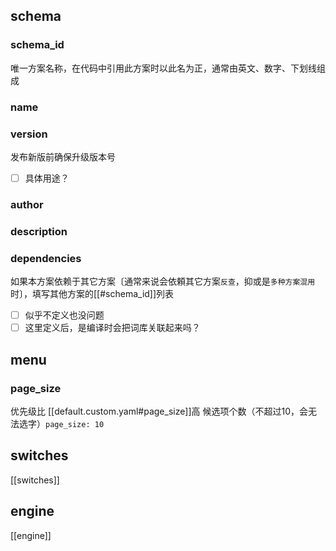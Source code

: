 ## schema
### schema_id
唯一方案名称，在代码中引用此方案时以此名为正，通常由英文、数字、下划线组成

### name
### version
发布新版前确保升级版本号
- [ ] 具体用途？
### author
### description
### dependencies
如果本方案依赖于其它方案〔通常来说会依頼其它方案`反查`，抑或是`多种方案混用`时〕，填写其他方案的[[#schema_id]]列表
- [ ] 似乎不定义也没问题
- [ ] 这里定义后，是编译时会把词库关联起来吗？

## menu
### page_size
优先级比 [[default.custom.yaml#page_size]]高
候选项个数（不超过10，会无法选字）`page_size: 10`

## switches
[[switches]]
## engine
[[engine]]
